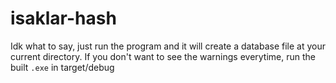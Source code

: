 # isaklar-hash
Idk what to say, just run the program and it will create a database file at your current directory. 
If you don't want to see the warnings everytime, run the built `.exe` in target/debug
